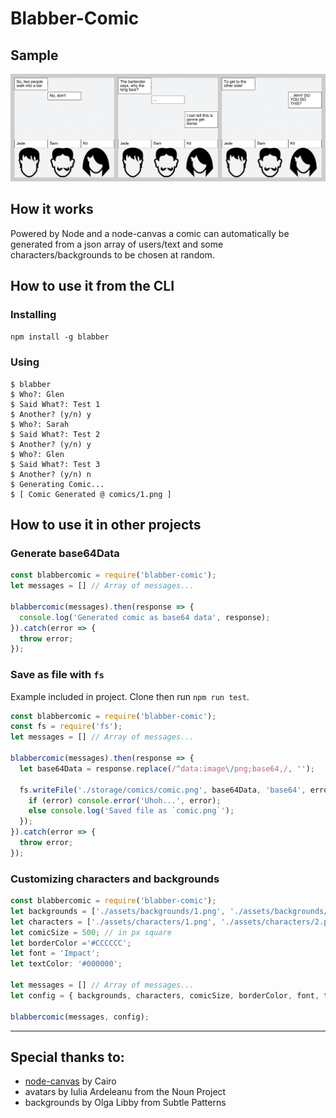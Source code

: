 # Blabber-Comic

## Sample

![Preview](/comic.png)

## How it works

Powered by Node and a node-canvas a comic can automatically be generated from a json array of users/text and some characters/backgrounds to be chosen at random.

## How to use it from the CLI

### Installing

`npm install -g blabber`

### Using

```
$ blabber
$ Who?: Glen
$ Said What?: Test 1
$ Another? (y/n) y
$ Who?: Sarah
$ Said What?: Test 2
$ Another? (y/n) y
$ Who?: Glen
$ Said What?: Test 3
$ Another? (y/n) n
$ Generating Comic...
$ [ Comic Generated @ comics/1.png ]
```

## How to use it in other projects

### Generate base64Data

```javascript
const blabbercomic = require('blabber-comic');
let messages = [] // Array of messages...

blabbercomic(messages).then(response => {
  console.log('Generated comic as base64 data', response);
}).catch(error => {
  throw error;
});
```

### Save as file with `fs`

Example included in project. Clone then run `npm run test`.

```javascript
const blabbercomic = require('blabber-comic');
const fs = require('fs');
let messages = [] // Array of messages...

blabbercomic(messages).then(response => {
  let base64Data = response.replace(/^data:image\/png;base64,/, '');

  fs.writeFile('./storage/comics/comic.png', base64Data, 'base64', error => {
    if (error) console.error('Uhoh...', error);
    else console.log('Saved file as `comic.png`');
  });
}).catch(error => {
  throw error;
});
```

### Customizing characters and backgrounds

```javascript
const blabbercomic = require('blabber-comic');
let backgrounds = ['./assets/backgrounds/1.png', './assets/backgrounds/2.png'];
let characters = ['./assets/characters/1.png', './assets/characters/2.png', './assets/characters/3.png']; // Provide at least 3
let comicSize = 500; // in px square
let borderColor ='#CCCCCC';
let font = 'Impact';
let textColor: '#000000';

let messages = [] // Array of messages...
let config = { backgrounds, characters, comicSize, borderColor, font, textColor };

blabbercomic(messages, config);
```

---

## Special thanks to:

* [node-canvas](https://github.com/Automattic/node-canvas) by Cairo
* avatars by Iulia Ardeleanu from the Noun Project
* backgrounds by Olga Libby from Subtle Patterns
